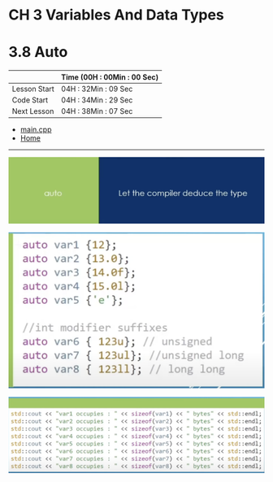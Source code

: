# CH 3 Variables And Data Types

# 3.8 Auto

||Time (00H : 00Min : 00 Sec)|
|-|-|
 |Lesson Start           | 04H : 32Min : 09 Sec |  
 |Code Start             | 04H : 34Min : 29 Sec |  
 |Next Lesson            | 04H : 38Min : 07 Sec |  
* [main.cpp](./main.cpp)
* [Home](/README.md)

---

![Auto](./img/1.png)

![Auto](./img/2.png)

![Auto](./img/3.png)
